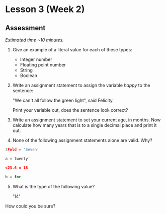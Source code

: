 # Lesson 3 (Week 2)

## Assessment
*Estimated time ~10 minutes.*

1. Give an example of a literal value for each of these types:
    - Integer number
    - Floating point number
    - String
    - Boolean

2. Write an assignment statement to assign the variable *happy* to the sentence:

    "We can't all follow the green light", said Felicity.

    Print your variable out, does the sentence look correct?

3. Write an assignment statement to set your current age, in months. Now calculate how many years that is to a single decimal place and print it out.

4. None of the following assignment statements alone are valid. Why?

```python
3Fold = 'Seven'

a = twenty'

s23.6 = 18

b = for
```

5. What is the type of the following value?

    '14'

How could you be sure?